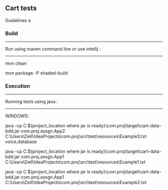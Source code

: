 ## Cart tests

Guidelines a

### Build

*****************************************************
Run using maven command line or use intellij :
*****************************************************

mvn clean

mvn package -P shaded-build



### Execution

*****************************************************
Running tests using java :
*****************************************************

WINDOWS:

java -cp C:\${project_location where jar is ready}\com.proj\target\cart-data-bdd.jar com.proj.assgn.App2 C:\Users\Dell\IdeaProjects\com.proj\src\test\resources\Example3.txt voice,database

java -cp C:\${project_location where jar is ready}\com.proj\target\cart-data-bdd.jar com.proj.assgn.App1 C:\Users\Dell\IdeaProjects\com.proj\src\test\resources\Example1.txt

java -cp C:\${project_location where jar is ready}\com.proj\target\cart-data-bdd.jar com.proj.assgn.App1 C:\Users\Dell\IdeaProjects\com.proj\src\test\resources\Example2.txt


